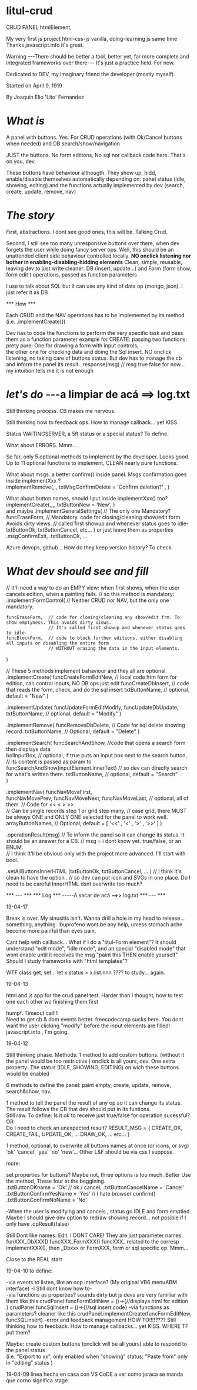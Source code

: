 # litul-crud

CRUD PANEL  htmlElement, 

My very first js project  html-css-js vanilla, doing-learning js same time 
Thanks javascript.info it's great.

Warning
---There should be better a tool, better yet, far more complete and integrated frameworks over there---
It's just a practice field.
For now.

Dedicated to DEV, my imaginary friend the developer (mostly myself).

Started on
April 9, 1919

By
Joaquin Elio 'Lito' Fernandez


***What is***
===
A panel with buttons. Yes. 
  For 
  CRUD operations (with Ok/Cancel buttons when needed)  and
  DB search/show/navigation

JUST the buttons.   No form editions, No sql nor callback code here. That's on you, dev.

These buttons have behaviour althougth.  They show up, hidd, enable/disable themselves automatically depending on: 
  panel status (idle, showing, editing) and
  the functions actually implemented by dev (search, create, update, remove, nav)


***The story***
===

First, abstractions.  I dont see good ones, this will be. Talking Crud.

Second, I still see too many unresponsive buttons over there, 
when dev forgets the user while doing fancy server ops.
Well, this should be an unattended client side behaviour controlled locally.
**NO onclick listening nor bother in enabling-disabling-hidding elements** 
Clean, simple, reusable, leaving dev to just write cleaner:
  DB (insert, update...) and 
  Form (form show, form edit ) 
operations, passed as function parameters

I use to talk about SQL but it can use any kind of data op (mongo, json). I just refer it as DB

*** How  ***

Each CRUD and the NAV operations has to be implemented by its method (i.e. .implementCreate())

Dev has to code the functions to perform the very specific task and pass them as a function parameter
example for CREATE: passing two functions: prety pure: 
  One for drawing a form with input controls,  
  the other one for checking data and doing the Sql insert.
NO onclick listening, no taking care of buttons status.
But dev has to manage the cb and inform the panel its result.
  .response(msg)    // msg  true false for now...  my intuition tells me it is not enough



***let's do***        ---a limpiar de acá  ==> log.txt
===

Still thinking process. CB makes me nervous.

Still thinking how to feedback ops. How to manage callback...  yet KISS.

Status WAITINGSERVER, a 5ft status or a special status? To define.

What about ERRORS. Mmm....

So far, only 5 optional methods to implement by the developer.  Looks good.
Up to 11 optional functions to implement, CLEAN nearly pure functions.  


What about msgs. 
  a better confirm() inside panel. 
  Msgs confirmation goes inside implementXxx ?  
  implementRemove(,,,
    txtMsgConfirmDelete = 'Confirm deletion?'  ,
  ) 

What about button names, should I put inside implementXxx() too?  
  implementCreate(,,,,
    txtButtonNew = 'New',
  )     
  and maybe
  .implementGeneralSettings(   // The only one Mandatory?
    funcEraseForm,      // Mandatory. code for closing/cleaning show/edit form. Avoids dirty views.
                        // called first showup and whenever status goes to idle- 
    txtButtonOk,
    txtButtonCancel, 
    etc...
  )
  or just leave them as properties  .msgConfirmExit, .txtButtonOk, ...


Azure devops, github... How do they keep version history? To check.  


***What dev should see and fill***
===

// It'll need a way to do an EMPY view: when first shows, when the user cancels edition, when a painting fails. 
// so this method is mandatory:
.implementFormControl( // Neither CRUD nor NAV, but the only one mandatory.

    funcEraseForm,  // code for closing/cleaning any show/edit frm. To show emptyness. This avoids dirty views.
                    // It's called first showup and whenever status goes to idle- 
    funcBlockForm,  // code to block further editions, either disabling all inputs or disabling the entire form
                    // WITHOUT erasing the data in the input elements.               
)

// These 5 methods implement bahaviour and they all are optional.
.implementCreate(
  funcCreateFormEditNew,  // local code htm form for edition, can control inputs, NO DB ops just edit
  funcCreateDbInsert,     // code that reads the form, check, and do the sql insert
  txtButtonName,           // optional, default = "New"
)

.implementUpdate(
  funcUpdateFormEditModify,
  funcUpdateDbUpdate,
  txtButtonName,         // optional, default = "Modify"
)

.implementRemove(
  funcRemoveDbDelete,     // Code for sql delete showing record.
  txtButtonName,           // Optional, default = "Delete"
)

.implementSearch(
  funcSearchAndShow,    //code that opens a search form  then displays data  
  bolInputBox,          // optional, if true puts an input box next to the search button,
                        // its content is passed as param to funcSearchAndShow(inputElement.innerText) 
                        // so dev can directly search for what's written there.
  txtButtonName,         // optional, default = "Search"  
)

.implementNav(
  funcNavMoveFirst,   
  funcNavMovePrev,
  funcNavMoveNext,
  funcNavMoveLast,  // optional, all of them. 
                    // Code for  << < > >>.  
                    // Can be single records step 1 or grid step many, 
                    // case grid, there MUST be always ONE and ONLY ONE selected for the panel to work well.
  arrayButtonNames, // Optional, default = [ '<<' , '<' , '>' , '>>' ]
)

.operationResult(msg)  // To inform the panel so it can change its status. It should be an answer for a CB.
    //  msg = i dont know yet.  true/false, or an ENUM.  
    //  I think It'll be obvious only with the project more advanced. I'll start with bool. 


.setAllButtonsInnerHTML (txtButtonOk, txtButtonCancel, ... )  // I think it's clean to have the option .
    // so dev can put icon and SVGs in one place.  Do I need to be careful InnerHTML dsnt overwrite too much? 




*** --- ***
*** Log ***    -----A sacar de acá  ==>> log.txt 
*** --- ***

19-04-17

Break is over.  My sinusitis isn't.  Wanna drill a hole in my head to release... something, anything. Ibuprofeno wont be any help, unless stomach ache become more painful than eyes pain.

Cant help with callback... What if I do a "litul-Form element"?  It should understand "edit mode", "idle mode",
and an special "disabled mode" that wont enable until it receives the msg "paint this THEN enable yourself"
Should I study frameworks with "html templates"?

WTF class get, set...  let  x.status = x.list.nnn ????
to study... again.







19-04-13

html and js app for the crud panel test. 
Harder than I thought, how to test one each other wo finishing them first  

humpf.  Timeout call!!!  
Need to get cb & dom events better.  freecodecamp sucks here. 
You dont want the user clicking "modify" before the input elements are filled!
javascript.info , I'm going.  



19-04-12

Still thinking phase.
Methods:
1 method to add custom buttons. (without it the panel would be too restrictive )
  onclick is all yours, dev.
  One extra property:  The status (IDLE, SHOWING, EDITING) on wich these buttons would be enabled   

6 methods to define the panel:  paint empty, create, update, remove, search&show, nav.

1 method to tell the panel the result of any op so it can change its status.  
  The result follows the CB that dev should put in its funtions.  
    Still raw.
     To define: 
     Is it ok to receive just true/false for operation sucessful? 
     OR  
     Do I need to check an unexpected result?
          RESULT_MSG = { CREATE_OK, CREATE_FAIL, UPDATE_OK, ...  DRAW_OK, ... etc... }

1 method, optional, to overwrite all buttons names at once (or icons, or svg) 'ok' 'cancel' 'yes' 'no' 'new'...
  Other L&F should be via css I suppose.

more:

set properties for buttons? Maybe not, three options is too much. 
Better Use the method, These four at the beggining.  
  .txtButtonOKname = 'Ok'             // ok / cancel, 
  .txtButtonCancelName = 'Cancel'
  .txtButtonConfirmYesName = 'Yes'   // I hate browser confirm()
  .txtButtonConfirmNoName = 'No'

-When the user is modifying and cancels , status go IDLE and form emptied.  
    Maybe I should give dev option to redraw showing record... not posible if I only have .opResult(false)   

Still Dont like names.        Edit: I DONT CARE! They are just parameter names.
  funXXX_DbXXX()  funcXXX_FormXXX()
  funcXXX_ related to the corresp implementXXX(), 
  then _Dbxxx or FormXXX, form or sql specific op.  Mmm...

Close to the REAL start



19-04-10
to define:

-via events to listen, like an oop interface? (My original VB6 menuABM interface) -I Still dont know how to-  
-via functions as properties?  sounds dirty but js devs are very familiar with them
  like this     crudPanel.funcFormEditNew =  ()->{//displays html for edition }
                crudPanel.funcSqlInsert   =  ()->{//sql insert code}
-via functions as parameters? cleaner
  like this    crudPanel.implementCreate(funcFormEditNew, funcSQLinsert)
-error and feedback management HOW TO!!!!????
  Still thinking how to feedback. How to manage callbacks...  yet KISS. WHERE TF put them?

Maybe:
create custom buttons (onclick will be all yours) able to respond to the panel status  
(i.e.  "Export to xx", only enabled when "showing" status; "Paste from" only in "editing" status )  



19-04-09
linea hecha en casa con  VS CoDE 
  a ver como joraca se manda
  que corno significa stage 
  
  